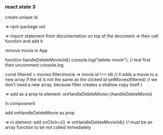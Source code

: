 ### react state 3

create unique id

=> npm package uid

=> import statement from documentation on top of the document
=> then call function and add it

remove movie in App

function handleDeleteMovie(id){
console.log("delete movie"); // test first then uncomment console.log

const filtered = movies.filter(movie => movie.id !== id) // it adds a movie to a new array if the id is not the same as the clicked id
setMovies(filtered) // we don't need a new array, because filter creates a shallow copy itself
}

=> add as a prop to element:
onHandleDeleteMovie={handleDeleteMovie}

in compoonent

add onHandleDeleteMovie as prop

=> in element: add onClick={() => onHandleDeleteMovie(id)} // must be an array function to be not called immediately
